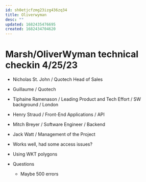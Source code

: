 ```yaml
---
id: sh0etjcfzmg23izg436zq34
title: Oliverwyman
desc: ""
updated: 1682435476695
created: 1682434704620
---
```


# Marsh/OliverWyman technical checkin 4/25/23

- Nicholas St. John / Quotech Head of Sales
- Guillaume / Quotech
- Tiphaine Ramenason / Leading Product and Tech Effort / SW background / London
- Henry Straud / Front-End Applications / API
- Mitch Breyer / Software Engineer / Backend
- Jack Watt / Management of the Project

- Works well, had some access issues?
- Using WKT polygons
- Questions
  - Maybe 500 errors
